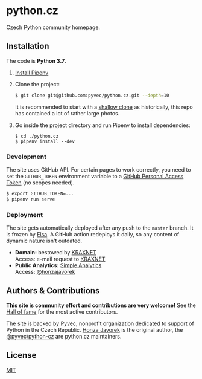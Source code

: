 
# python.cz

Czech Python community homepage.

## Installation

The code is **Python 3.7**.

1.  [Install Pipenv](https://pipenv.readthedocs.io/en/latest/install/#installing-pipenv)
1.  Clone the project:

    ```sh
    $ git clone git@github.com:pyvec/python.cz.git --depth=10
    ```

    It is recommended to start with a [shallow clone](https://git-scm.com/docs/git-clone#git-clone---depthltdepthgt) as historically, this repo has contained a lot of rather large photos.
1.  Go inside the project directory and run Pipenv to install dependencies:

    ```
    $ cd ./python.cz
    $ pipenv install --dev
    ```

### Development

The site uses GitHub API. For certain pages to work correctly, you need to set the `GITHUB_TOKEN` environment variable to a [GitHub Personal Access Token](https://github.com/settings/tokens) (no scopes needed).

```sh
$ export GITHUB_TOKEN=...
$ pipenv run serve
```

### Deployment

The site gets automatically deployed after any push to the `master` branch. It is frozen by [Elsa](https://github.com/pyvec/elsa). A GitHub action redeploys it daily, so any content of dynamic nature isn't outdated.

-   **Domain:** bestowed by [KRAXNET](http://www.kraxnet.cz/)<br>
    Access: e-mail request to [KRAXNET](http://www.kraxnet.cz/)
-   **Public Analytics:** [Simple Analytics](https://simpleanalytics.com/python.cz)<br>
    Access: [@honzajavorek](http://github.com/honzajavorek)

## Authors & Contributions

**This site is community effort and contributions are very welcome!** See the [Hall of fame](https://github.com/pyvec/python.cz/graphs/contributors) for the most active contributors.

The site is backed by [Pyvec](http://pyvec.org/), nonprofit organization dedicated to support of Python in the Czech Republic. [Honza Javorek](http://github.com/honzajavorek) is the original author, the [@pyvec/python-cz](https://github.com/orgs/pyvec/teams/python-cz) are python.cz maintainers.

## License

[MIT](LICENSE)
